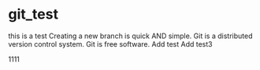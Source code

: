 # git_test
this is a test
Creating a new branch is quick AND simple.
Git is a distributed version control system.
Git is free software.
Add test
Add test3


1111
